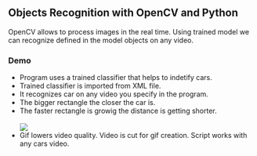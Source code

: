 <h2>Objects Recognition with OpenCV and Python</h2>
<p>OpenCV allows to process images in the real time. Using trained model we can recognize defined in the model objects on any video.</p>
<h3>Demo</h3>
<ul>
  <li>Program uses a trained classifier that helps to indetify cars.</li>
  <li>Trained classifier is imported from XML file.</li>
  <li>It recognizes car on any video you specify in the program.</li>
  <li>The bigger rectangle the closer the car is.</li>
  <li>The faster rectangle is growig the distance is getting shorter.</li>
  <br>
  <img src="images/traffic.gif">
  <li>Gif lowers video quality. Video is cut for gif creation. Script works with any cars video.</li>
</ul>

